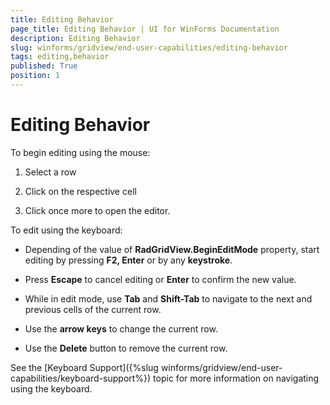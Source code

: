 ```yaml
---
title: Editing Behavior
page_title: Editing Behavior | UI for WinForms Documentation
description: Editing Behavior
slug: winforms/gridview/end-user-capabilities/editing-behavior
tags: editing,behavior
published: True
position: 1
---
```


# Editing Behavior

To begin editing using the mouse:

1. Select a row

1. Click on the respective cell 

1. Click once more to open the editor. 

To edit using the keyboard:

* Depending of the value of __RadGridView.BeginEditMode__ property, start editing by pressing __F2, Enter__ or by any __keystroke__.

* Press __Escape__ to cancel editing or __Enter__ to confirm the new value.

* While in edit mode, use __Tab__ and __Shift-Tab__ to navigate to the next and previous cells of the current row. 

* Use the __arrow keys__ to change the current row.

* Use the __Delete__ button to remove the current row.

See the [Keyboard Support]({%slug winforms/gridview/end-user-capabilities/keyboard-support%}) topic for more information on navigating using the keyboard.
